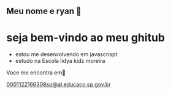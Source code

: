 ## Meu nome e ryan 💙
# seja bem-vindo ao meu ghitub
-  estou me desenvolvendo em javascrispt
-  estudo na Escola lidya kidz moreira

Voce me encontra em📧

 0001122166308sp@al.educaco.sp.gov.br


 
